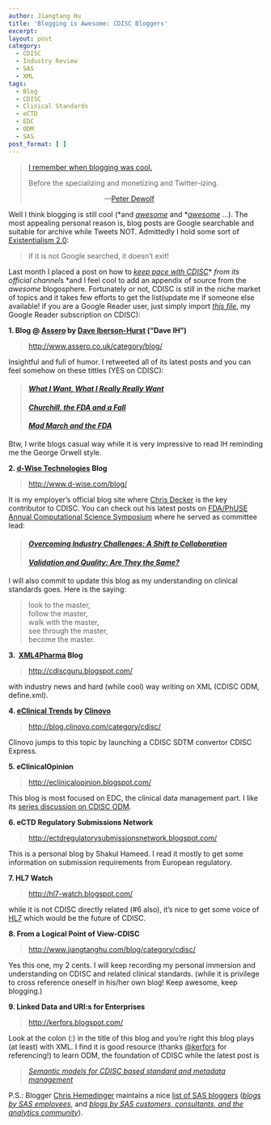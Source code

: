```yaml
---
author: Jiangtang Hu
title: 'Blogging is Awesome: CDISC Bloggers'
excerpt:
layout: post
category:
  - CDISC
  - Industry Review
  - SAS
  - XML
tags:
  - Blog
  - CDISC
  - Clinical Standards
  - eCTD
  - EDC
  - ODM
  - SAS
post_format: [ ]
---
```

> [I remember when blogging was cool.][1]
> 
> Before the specializing and monetizing and Twitter-izing.
> 
>                                       —[Peter Dewolf][2]

Well I think blogging is still cool (*and *[*awesome*][3]* and *[*awesome*][4] …). The most appealing personal reason is, blog posts are Google searchable and suitable for archive while Tweets NOT. Admittedly I hold some sort of  [Existentialism 2.0][5]: 

> if it is not Google searched, it doesn’t exit!

Last month I placed a post on how to [*keep pace with CDISC*][6]* *from its official channel*s *and I feel cool to add an appendix of source from the *awesome* blogosphere. Fortunately or not, CDISC is still in the niche market of topics and it takes few efforts to get the list(update me if someone else available! if you are a Google Reader user, just simply import [*this file*][7], my Google Reader subscription on CDISC):

**1. Blog @ **[**Assero**][8]** by **[**Dave Iberson-Hurst**][9]** (“Dave IH”)**

> <http://www.assero.co.uk/category/blog/>

Insightful and full of humor. I retweeted all of its latest posts and you can feel somehow on these tittles (YES on CDISC):

> #### [*What I Want, What I Really Really Want*][10]
> 
> #### [*Churchill, the FDA and a Fall*][11]
> 
> #### [*Mad March and the FDA*][12]

Btw, I write blogs casual way while it is very impressive to read IH reminding me the George Orwell style.

**2. **[**d-Wise Technologies**][13]** Blog**

> <http://www.d-wise.com/blog/>

It is my employer’s official blog site where [Chris Decker][14] is the key contributor to CDISC. You can check out his latest posts on [FDA/PhUSE Annual Computational Science Symposium][15] where he served as committee lead:

> #### [*Overcoming Industry Challenges: A Shift to Collaboration*][16]
> 
> #### [*Validation and Quality: Are They the Same?*][17]

I will also commit to update this blog as my understanding on clinical standards goes. Here is the saying:

> look to the master,   
> follow the master,   
> walk with the master,   
> see through the master,   
> become the master.

**3.  **[**XML4Pharma**][18]** Blog**

> <http://cdiscguru.blogspot.com/>

with industry news and hard (while cool) way writing on XML (CDISC ODM, define.xml).

**4. **[**eClinical Trends**][19]** by [Clinovo][20]**

> <http://blog.clinovo.com/category/cdisc/>

Clinovo jumps to this topic by launching a CDISC SDTM convertor CDISC Express.

**5. eClinicalOpinion**

> <http://eclinicalopinion.blogspot.com/>

This blog is most focused on EDC, the clinical data management part. I like its [series discussion on CDISC ODM][21].

**6. eCTD Regulatory Submissions Network**

> <http://ectdregulatorysubmissionsnetwork.blogspot.com/>

This is a personal blog by Shakul Hameed. I read it mostly to get some information on submission requirements from European regulatory.





[][22]



**7. HL7 Watch**

> <http://hl7-watch.blogspot.com/>

while it is not CDISC directly related (#6 also), it’s nice to get some voice of [HL7][23] which would be the future of CDISC.

**8. From a Logical Point of View-CDISC**

> <http://www.jiangtanghu.com/blog/category/cdisc/>

Yes this one, my 2 cents. I will keep recording my personal immersion and understanding on CDISC and related clinical standards. (while it is privilege to cross reference oneself in his/her own blog! Keep awesome, keep blogging.) 

**9. Linked Data and URI:s for Enterprises**

> <http://kerfors.blogspot.com/>

Look at the colon (:) in the title of this blog and you’re right this blog plays (at least) with XML. I find it is good resource (thanks [@kerfors][24] for referencing!) to learn ODM, the foundation of CDISC while the latest post is 

> *[Semantic models for CDISC based standard and metadata management][25]*



P.S.: Blogger [Chris Hemedinger][26] maintains a nice [list of SAS bloggers][27] ([*blogs by SAS employees*][28], and [*blogs by SAS customers, consultants, and the analytics community*][29]).

 [1]: http://peterdewolf.com/i-remember-when-blogging-was-cool/
 [2]: http://peterdewolf.com/
 [3]: http://add-vodka.com/7-reasons-why-blogging-is-awesome/
 [4]: http://elevenminuteawesome.com/12-reasons-blogging-awesome/
 [5]: http://www.jiangtanghu.com/blog/2012/02/29/not-documented-not-exist/
 [6]: http://www.d-wise.com/blog/2012/04/26/keep-pace-with-cdisc/
 [7]: http://jiangtanghu.com/docs/en/google-reader-subscriptions_CDISC_JiangtangHu.xml
 [8]: http://www.assero.co.uk
 [9]: http://www.assero.co.uk/about/
 [10]: http://www.assero.co.uk/2012/what-i-want-what-i-really-really-want/
 [11]: http://www.assero.co.uk/2012/churchill-the-fda-and-a-fall/
 [12]: http://www.assero.co.uk/2012/mad-march-and-the-fda/
 [13]: http://www.d-wise.com/
 [14]: http://www.linkedin.com/pub/chris-decker/8/52/72
 [15]: http://www.phuse.eu/css
 [16]: http://www.d-wise.com/blog/2012/03/08/overcoming-industry-challenges-a-shift-to-collaboration/
 [17]: http://www.d-wise.com/blog/2012/03/19/validation-and-quality-are-they-the-same/
 [18]: http://www.xml4pharma.com/
 [19]: http://blog.clinovo.com/
 [20]: http://www.clinovo.com/
 [21]: http://eclinicalopinion.blogspot.com/2009/05/odm-tutorial-index.html
 [22]: http://cdisc-end-to-end.blogspot.com/
 [23]: http://www.hl7.org/
 [24]: https://twitter.com/kerfors
 [25]: http://kerfors.blogspot.com/2012/05/semantic-models-for-cdisc-based.html
 [26]: http://blogs.sas.com/content/sasdummy/
 [27]: http://blogs.sas.com/content/sasdummy/2010/12/02/aggregating-assault-sas-blogs-are-everywhere/
 [28]: http://blogs.sas.com/content/sasdummy/2010/12/10/blogs-by-sas-employees-google-reader-bundle/
 [29]: http://blogs.sas.com/content/sasdummy/2010/12/10/blogs-by-sas-community-google-reader-bundle/